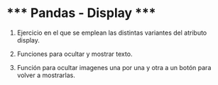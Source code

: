 # *** Pandas - Display ***

1. Ejercicio en el que se emplean las distintas variantes del atributo display.

2. Funciones para ocultar y mostrar texto. 

3. Función para ocultar imagenes una por una y otra a un botón para volver a mostrarlas.